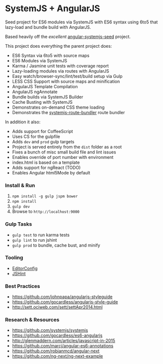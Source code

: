 # SystemJS + AngularJS

Seed project for ES6 modules via SystemJS with ES6 syntax using 6to5 that lazy-load and bundle build with AngularJS.

Based heavily off the *excellent* [angular-systemjs-seed](https://github.com/Swimlane/angular-systemjs-seed) project.

This project does everything the parent project does:

- ES6 Syntax via 6to5 with source maps
- ES6 Modules via SystemJS
- Karma / Jasmine unit tests with coverage report
- Lazy-loading modules via routes with AngularJS
- Easy watch/browser-sync/lint/test/build setup via Gulp
- LESS CSS Support with source maps and minification
- AngularJS Template Compilation
- AngularJS ngAnnotate
- Bundle builds via SystemJS Builder
- Cache Busting with SystemJS
- Demonstrates on-demand CSS theme loading
- Demonstrates the [systemjs-route-bundler](https://github.com/Swimlane/systemjs-route-bundler) route bundler

In addition it also:

- Adds support for CoffeeScript
- Uses CS for the gulpfile
- Adds `dev` and `prod` gulp targets
- Project is served entirely from the `dist` folder as a root
- Fixes a bunch of misc small build file and lint issues
- Enables override of port number with environment
- index.html is based on a template
- Adds support for ngReact (TODO)
- Enables Angular html5Mode by default

### Install & Run

1. `npm install -g gulp jspm bower`
2. `npm install`
3. `gulp dev`
4. Browse to `http://localhost:9000`

### Gulp Tasks

- `gulp test` to run karma tests
- `gulp lint` to run jshint
- `gulp prod` to bundle, cache bust, and minify

### Tooling

- [EditorConfig](http://editorconfig.org/)
- [JSHint](http://jshint.com/install/)

### Best Practices

- https://github.com/johnpapa/angularjs-styleguide
- https://github.com/gocardless/angularjs-style-guide
- http://sett.ociweb.com/sett/settApr2014.html

### Research & Resources

- https://github.com/systemjs/systemjs
- https://github.com/gocardless/es6-angularjs
- http://glenmaddern.com/articles/javascript-in-2015
- https://github.com/marcj/angular-es6-annotations
- https://github.com/robianmcd/angular-next
- https://github.com/ng-next/ng-next-example
